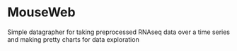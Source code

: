 # MouseWeb
Simple datagrapher for taking preprocessed RNAseq data over a time series and making pretty charts for data exploration
